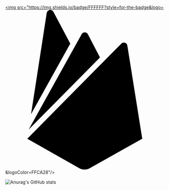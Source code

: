 <a href="https://console.firebase.google.com/?hl=ko&pli=1" target="_blank"><img src="https://img.shields.io/badge/FFFFFF?style=for-the-badge&logo=<svg role="img" viewBox="0 0 24 24" xmlns="http://www.w3.org/2000/svg"><title>Firebase</title><path d="M3.89 15.672L6.255.461A.542.542 0 017.27.288l2.543 4.771zm16.794 3.692l-2.25-14a.54.54 0 00-.919-.295L3.316 19.365l7.856 4.427a1.621 1.621 0 001.588 0zM14.3 7.147l-1.82-3.482a.542.542 0 00-.96 0L3.53 17.984z"/></svg>&logoColor=FFCA28"/></a>

![Anurag's GitHub stats](https://github-readme-stats.vercel.app/api?username=dayeon5952&show_icons=true&theme=blueberry)
